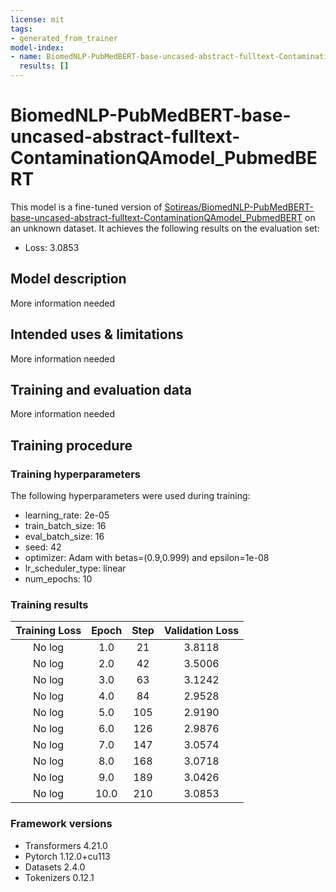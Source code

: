 ```yaml
---
license: mit
tags:
- generated_from_trainer
model-index:
- name: BiomedNLP-PubMedBERT-base-uncased-abstract-fulltext-ContaminationQAmodel_PubmedBERT
  results: []
---
```


<!-- This model card has been generated automatically according to the information the Trainer had access to. You
should probably proofread and complete it, then remove this comment. -->

# BiomedNLP-PubMedBERT-base-uncased-abstract-fulltext-ContaminationQAmodel_PubmedBERT

This model is a fine-tuned version of [Sotireas/BiomedNLP-PubMedBERT-base-uncased-abstract-fulltext-ContaminationQAmodel_PubmedBERT](https://huggingface.co/Sotireas/BiomedNLP-PubMedBERT-base-uncased-abstract-fulltext-ContaminationQAmodel_PubmedBERT) on an unknown dataset.
It achieves the following results on the evaluation set:
- Loss: 3.0853

## Model description

More information needed

## Intended uses & limitations

More information needed

## Training and evaluation data

More information needed

## Training procedure

### Training hyperparameters

The following hyperparameters were used during training:
- learning_rate: 2e-05
- train_batch_size: 16
- eval_batch_size: 16
- seed: 42
- optimizer: Adam with betas=(0.9,0.999) and epsilon=1e-08
- lr_scheduler_type: linear
- num_epochs: 10

### Training results

| Training Loss | Epoch | Step | Validation Loss |
|:-------------:|:-----:|:----:|:---------------:|
| No log        | 1.0   | 21   | 3.8118          |
| No log        | 2.0   | 42   | 3.5006          |
| No log        | 3.0   | 63   | 3.1242          |
| No log        | 4.0   | 84   | 2.9528          |
| No log        | 5.0   | 105  | 2.9190          |
| No log        | 6.0   | 126  | 2.9876          |
| No log        | 7.0   | 147  | 3.0574          |
| No log        | 8.0   | 168  | 3.0718          |
| No log        | 9.0   | 189  | 3.0426          |
| No log        | 10.0  | 210  | 3.0853          |


### Framework versions

- Transformers 4.21.0
- Pytorch 1.12.0+cu113
- Datasets 2.4.0
- Tokenizers 0.12.1
